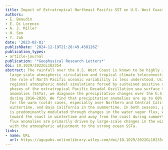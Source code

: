 ```yaml
---
title: Impact of Extratropical Northeast Pacific SST on U.S. West Coast Precipitation
authors:
- É. Beaudin
- E. Di Lorenzo
- A. J. Miller
- H. Seo
- Y. Joh
date: '2023-02-01'
publishDate: '2024-12-19T21:28:49.458126Z'
publication_types:
- article-journal
publication: '*Geophysical Research Letters*'
doi: 10.1029/2022GL102354
abstract: The rainfall over the U.S. West Coast is known to be highly influenced by
  large-scale atmospheric circulation and tropical climate teleconnections. However,
  the role of North Pacific oceanic variability is less understood. Using high-resolution
  regional atmospheric model simulations forced by sustained positive and negative
  phases of the extratropical Pacific Decadal Oscillation sea surface temperature
  anomalies (SSTa), we diagnose the precipitation changes over the U.S. West Coast
  during 2010–2020. We find that precipitation anomalies are up to 60% stronger (weaker)
  for the warm (cold) cases, especially over Northern and Central California during
  wintertime, and Baja California in the summertime. In both seasons, precipitation
  is predominantly modulated through changes in the water vapor flux, which are directed
  toward the coast in wintertime and away from the coast during summertime. These
  flux anomalies are primarily driven by large-scale changes in the wind associated
  with the atmospheric adjustment to the strong ocean SSTa.
links:
- name: URL
  url: https://agupubs.onlinelibrary.wiley.com/doi/10.1029/2022GL102354
---
```

